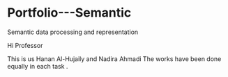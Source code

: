 # Portfolio---Semantic
Semantic data processing and representation


Hi Professor

This is us Hanan Al-Hujaily and Nadira Ahmadi 
The works have been done equally in each task .
